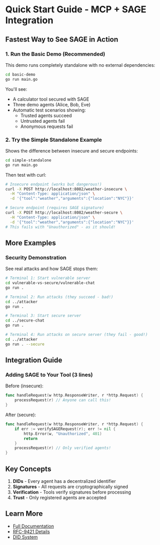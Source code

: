 # Quick Start Guide - MCP + SAGE Integration

##  Fastest Way to See SAGE in Action

### 1. Run the Basic Demo (Recommended)
This demo runs completely standalone with no external dependencies:

```bash
cd basic-demo
go run main.go
```

You'll see:
- A calculator tool secured with SAGE
- Three demo agents (Alice, Bob, Eve) 
- Automatic test scenarios showing:
  -  Trusted agents succeed
  -  Untrusted agents fail
  -  Anonymous requests fail

### 2. Try the Simple Standalone Example
Shows the difference between insecure and secure endpoints:

```bash
cd simple-standalone  
go run main.go
```

Then test with curl:
```bash
# Insecure endpoint (works but dangerous!)
curl -X POST http://localhost:8082/weather-insecure \
  -H "Content-Type: application/json" \
  -d '{"tool":"weather","arguments":{"location":"NYC"}}'

# Secure endpoint (requires SAGE signature)
curl -X POST http://localhost:8082/weather-secure \
  -H "Content-Type: application/json" \
  -d '{"tool":"weather","arguments":{"location":"NYC"}}'
# This fails with "Unauthorized" - as it should!
```

##  More Examples

### Security Demonstration
See real attacks and how SAGE stops them:

```bash
# Terminal 1: Start vulnerable server
cd vulnerable-vs-secure/vulnerable-chat
go run .

# Terminal 2: Run attacks (they succeed - bad!)
cd ../attacker
go run .

# Terminal 3: Start secure server
cd ../secure-chat  
go run .

# Terminal 4: Run attacks on secure server (they fail - good!)
cd ../attacker
go run . --secure
```

##  Integration Guide

### Adding SAGE to Your Tool (3 lines)

Before (insecure):
```go
func handleRequest(w http.ResponseWriter, r *http.Request) {
    processRequest(r) // Anyone can call this!
}
```

After (secure):
```go
func handleRequest(w http.ResponseWriter, r *http.Request) {
    if err := verifySAGERequest(r); err != nil {
        http.Error(w, "Unauthorized", 401)
        return
    }
    processRequest(r) // Only verified agents!
}
```

##  Key Concepts

1. **DIDs** - Every agent has a decentralized identifier
2. **Signatures** - All requests are cryptographically signed
3. **Verification** - Tools verify signatures before processing
4. **Trust** - Only registered agents are accepted

##  Learn More

- [Full Documentation](../../../docs/)
- [RFC-9421 Details](../../../docs/core/rfc9421-en.md)
- [DID System](../../../docs/did/)